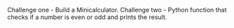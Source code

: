 Challenge one - Build a Minicalculator.
Challenge two - Python function that checks if a number is even or odd and prints the result.
